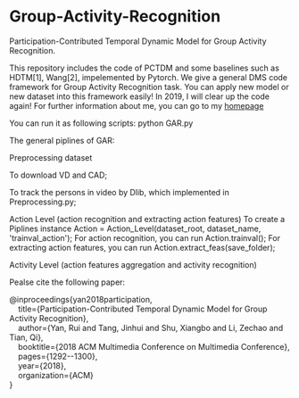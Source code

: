 # Group-Activity-Recognition
Participation-Contributed Temporal Dynamic Model for Group Activity Recognition.

This repository includes the code of PCTDM and some baselines such as HDTM[1], Wang[2], impelemented by Pytorch. We give a general DMS code framework for Group Activity Recognition task. You can apply new model or new dataset into this framework easily! In 2019, I will clear up the code again! For further information about me, you can go to my [homepage](https://ruiyan1995.github.io/)

You can run it as following scripts:
python GAR.py

The general piplines of GAR:

Preprocessing dataset

To download VD and CAD;

To track the persons in video by Dlib, which implemented in Preprocessing.py;

Action Level (action recognition and extracting action features)
To create a Piplines instance Action = Action_Level(dataset_root, dataset_name, 'trainval_action');
For action recognition, you can run Action.trainval();
For extracting action features, you can run Action.extract_feas(save_folder);

Activity Level (action features aggregation and activity recognition)



Pealse cite the following paper:  

@inproceedings{yan2018participation,  
&nbsp;&nbsp;&nbsp;&nbsp;title={Participation-Contributed Temporal Dynamic Model for Group Activity Recognition},  
&nbsp;&nbsp;&nbsp;&nbsp;author={Yan, Rui and Tang, Jinhui and Shu, Xiangbo and Li, Zechao and Tian, Qi},  
&nbsp;&nbsp;&nbsp;&nbsp;booktitle={2018 ACM Multimedia Conference on Multimedia Conference},  
&nbsp;&nbsp;&nbsp;&nbsp;pages={1292--1300},  
&nbsp;&nbsp;&nbsp;&nbsp;year={2018},  
&nbsp;&nbsp;&nbsp;&nbsp;organization={ACM}  
}
